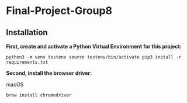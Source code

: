# Final-Project-Group8

## Installation

**First, create and activate a Python Virtual Environment for this project:**

`python3 -m venv testenv
source testenv/bin/activate
pip3 install -r requirements.txt`

**Second, install the browser driver:** 

macOS 

`brew install chromedriver`
